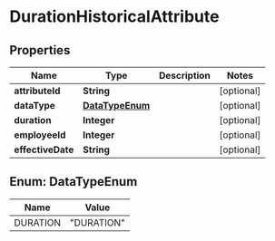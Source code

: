 

# DurationHistoricalAttribute


## Properties

| Name | Type | Description | Notes |
|------------ | ------------- | ------------- | -------------|
|**attributeId** | **String** |  |  [optional] |
|**dataType** | [**DataTypeEnum**](#DataTypeEnum) |  |  [optional] |
|**duration** | **Integer** |  |  [optional] |
|**employeeId** | **Integer** |  |  [optional] |
|**effectiveDate** | **String** |  |  [optional] |



## Enum: DataTypeEnum

| Name | Value |
|---- | -----|
| DURATION | &quot;DURATION&quot; |



